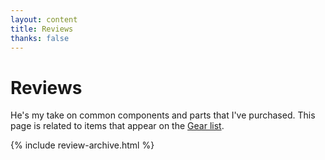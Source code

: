 ```yaml
---
layout: content
title: Reviews
thanks: false
---
```


# Reviews

He's my take on common components and parts that I've purchased. This page is related to items that appear on the [Gear list](/gear/).

<!-- {% include reviews_mini.html %} -->

{% include review-archive.html %}

